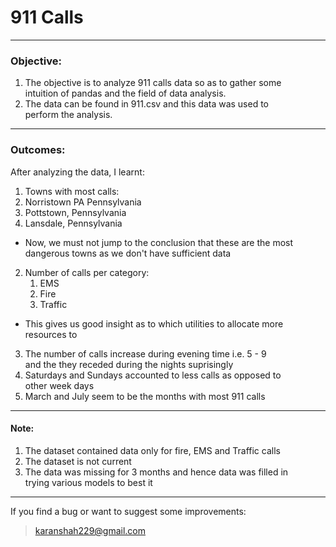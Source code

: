 # 911 Calls

---

### Objective:
1. The objective is to analyze 911 calls data so as to gather some  
intuition of pandas and the field of data analysis.
2. The data can be found in 911.csv and this data was used to  
perform the analysis.

---

### Outcomes:  
After analyzing the data, I learnt:
1. Towns with most calls:
  1. Norristown PA Pennsylvania  
  2. Pottstown, Pennsylvania  
  3. Lansdale, Pennsylvania
  * Now, we must not jump to the conclusion that these are the most  
dangerous towns as we don't have sufficient data
2. Number of calls per category:  
    1. EMS
    2. Fire
    3. Traffic
  * This gives us good insight as to which utilities to allocate more resources to
3. The number of calls increase during evening time i.e. 5 - 9  
and the they receded during the nights suprisingly
4. Saturdays and Sundays accounted to less calls as opposed to  
other week days
5. March and July seem to be the months with most 911 calls

---

#### Note:
1. The dataset contained data only for fire, EMS and Traffic calls
2. The dataset is not current
3. The data was missing for 3 months and hence data was filled in  
trying various models to best it

---

If you find a bug or want to suggest some improvements:
> karanshah229@gmail.com